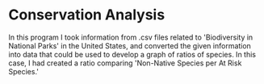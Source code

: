 # Conservation Analysis
In this program I took information from .csv files related to 'Biodiversity in National Parks' in the United States, and converted the given information into data that could be used to develop a graph of ratios of species. In this case, I had created a ratio comparing 'Non-Native Species per At Risk Species.' 
